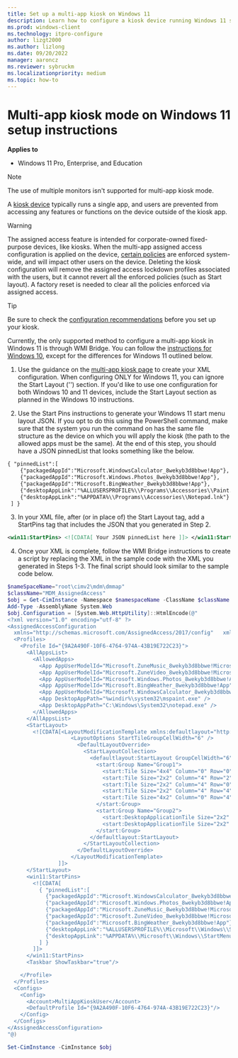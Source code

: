 ```yaml
---
title: Set up a multi-app kiosk on Windows 11
description: Learn how to configure a kiosk device running Windows 11 so that users can only run a few specific apps.
ms.prod: windows-client
ms.technology: itpro-configure
author: lizgt2000
ms.author: lizlong
ms.date: 09/20/2022
manager: aaroncz
ms.reviewer: sybruckm
ms.localizationpriority: medium
ms.topic: how-to
---
```

# Multi-app kiosk mode on Windows 11 setup instructions

**Applies to**

- Windows 11 Pro, Enterprise, and Education

> [!NOTE]
> The use of multiple monitors isn't supported for multi-app kiosk mode.

A [kiosk device](./kiosk-single-app.md) typically runs a single app, and users are prevented from accessing any features or functions on the device outside of the kiosk app.

>[!WARNING]
>The assigned access feature is intended for corporate-owned fixed-purpose devices, like kiosks. When the multi-app assigned access configuration is applied on the device, [certain policies](kiosk-policies.md) are enforced system-wide, and will impact other users on the device. Deleting the kiosk configuration will remove the assigned access lockdown profiles associated with the users, but it cannot revert all the enforced policies (such as Start layout). A factory reset is needed to clear all the policies enforced via assigned access.

>[!TIP]
>Be sure to check the [configuration recommendations](kiosk-prepare.md) before you set up your kiosk.

Currently, the only supported method to configure a multi-app kiosk in Windows 11 is through WMI Bridge. You can follow the [instructions for Windows 10](lock-down-windows-10-to-specific-apps.md), except for the differences for Windows 11 outlined below.  

1. Use the guidance on the [multi-app kiosk page](lock-down-windows-10-to-specific-apps.md) to create your XML configuration. When configuring ONLY for Windows 11, you can ignore the Start Layout ('<StartLayout>') section. If you'd like to use one configuration for both Windows 10 and 11 devices, include the Start Layout section as planned in the Windows 10 instructions.  

2. Use the Start Pins instructions to generate your Windows 11 start menu layout JSON. If you opt to do this using the PowerShell command, make sure that the system you run the command on has the same file structure as the device on which you will apply the kiosk (the path to the allowed apps must be the same). At the end of this step, you should have a JSON pinnedList that looks something like the below.

```xml
{ "pinnedList":[ 
    {"packagedAppId":"Microsoft.WindowsCalculator_8wekyb3d8bbwe!App"}, 
    {"packagedAppId":"Microsoft.Windows.Photos_8wekyb3d8bbwe!App"}, 
    {"packagedAppId":"Microsoft.BingWeather_8wekyb3d8bbwe!App"}, 
    {"desktopAppLink":"%ALLUSERSPROFILE%\\Programs\\Accessories\\Paint.lnk"},     
    {"desktopAppLink":"%APPDATA%\\Programs\\Accessories\\Notepad.lnk"} 
 ] }  
```

3. In your XML file, after (or in place of) the Start Layout tag, add a StartPins tag that includes the JSON that you generated in Step 2.

```xml
<win11:StartPins> <![CDATA[ Your JSON pinnedList here ]]> </win11:StartPins>
```

4. Once your XML is complete, follow the WMI Bridge instructions to create a script by replacing the XML in the sample code with the XML you generated in Steps 1-3. The final script should look similar to the sample code below.

```powershell
$nameSpaceName="root\cimv2\mdm\dmmap"
$className="MDM_AssignedAccess"
$obj = Get-CimInstance -Namespace $namespaceName -ClassName $className
Add-Type -AssemblyName System.Web
$obj.Configuration = [System.Web.HttpUtility]::HtmlEncode(@"
<?xml version="1.0" encoding="utf-8" ?>
<AssignedAccessConfiguration  
  xmlns="http://schemas.microsoft.com/AssignedAccess/2017/config"   xmlns:win11="http://schemas.microsoft.com/AssignedAccess/2022/config">
  <Profiles>
    <Profile Id="{9A2A490F-10F6-4764-974A-43B19E722C23}">       
      <AllAppsList>
        <AllowedApps> 
          <App AppUserModelId="Microsoft.ZuneMusic_8wekyb3d8bbwe!Microsoft.ZuneMusic" /> 
          <App AppUserModelId="Microsoft.ZuneVideo_8wekyb3d8bbwe!Microsoft.ZuneVideo" /> 
          <App AppUserModelId="Microsoft.Windows.Photos_8wekyb3d8bbwe!App" /> 
          <App AppUserModelId="Microsoft.BingWeather_8wekyb3d8bbwe!App" /> 
          <App AppUserModelId="Microsoft.WindowsCalculator_8wekyb3d8bbwe!App" /> 
          <App DesktopAppPath="%windir%\system32\mspaint.exe" /> 
          <App DesktopAppPath="C:\Windows\System32\notepad.exe" /> 
        </AllowedApps> 
      </AllAppsList> 
      <StartLayout> 
        <![CDATA[<LayoutModificationTemplate xmlns:defaultlayout="http://schemas.microsoft.com/Start/2014/FullDefaultLayout" xmlns:start="http://schemas.microsoft.com/Start/2014/tartLayout" Version="1" xmlns="http://schemas.microsoft.com/Start/2014/LayoutModification">                       
                    <LayoutOptions StartTileGroupCellWidth="6" />
                      <DefaultLayoutOverride>
                        <StartLayoutCollection>
                          <defaultlayout:StartLayout GroupCellWidth="6">
                            <start:Group Name="Group1">
                              <start:Tile Size="4x4" Column="0" Row="0" AppUserModelID="Microsoft.ZuneMusic_8wekyb3d8bbwe!Microsoft.ZuneMusic" />                               
                              <start:Tile Size="2x2" Column="4" Row="2" AppUserModelID="Microsoft.ZuneVideo_8wekyb3d8bbwe!Microsoft.ZuneVideo" />
                              <start:Tile Size="2x2" Column="4" Row="0" AppUserModelID="Microsoft.Windows.Photos_8wekyb3d8bbwe!App" />
                              <start:Tile Size="2x2" Column="4" Row="4" AppUserModelID="Microsoft.BingWeather_8wekyb3d8bbwe!App" />
                              <start:Tile Size="4x2" Column="0" Row="4" AppUserModelID="Microsoft.WindowsCalculator_8wekyb3d8bbwe!App" />
                            </start:Group>
                            <start:Group Name="Group2">
                              <start:DesktopApplicationTile Size="2x2" Column="2" Row="0" DesktopApplicationLinkPath="%ALLUSERSPROFILE%\Microsoft\Windows\StartMenu\Programs\Accessories\Paint.lnk" />
                              <start:DesktopApplicationTile Size="2x2" Column="0" Row="0" DesktopApplicationLinkPath="%APPDATA%\Microsoft\Windows\StartMenu\Programs\Accessories\Notepad.lnk" />
                            </start:Group>
                          </defaultlayout:StartLayout>
                        </StartLayoutCollection>
                      </DefaultLayoutOverride>
                    </LayoutModificationTemplate>
                ]]>
      </StartLayout>
      <win11:StartPins>
        <![CDATA[  
          { "pinnedList":[
            {"packagedAppId":"Microsoft.WindowsCalculator_8wekyb3d8bbwe!App"},
            {"packagedAppId":"Microsoft.Windows.Photos_8wekyb3d8bbwe!App"},
            {"packagedAppId":"Microsoft.ZuneMusic_8wekyb3d8bbwe!Microsoft.ZuneMusic"},
            {"packagedAppId":"Microsoft.ZuneVideo_8wekyb3d8bbwe!Microsoft.ZuneVideo"},
            {"packagedAppId":"Microsoft.BingWeather_8wekyb3d8bbwe!App"},
            {"desktopAppLink":"%ALLUSERSPROFILE%\\Microsoft\\Windows\\StartMenu\\Programs\\Accessories\\Paint.lnk"},
            {"desktopAppLink":"%APPDATA%\\Microsoft\\Windows\\StartMenu\\Programs\\Accessories\\Notepad.lnk"}
          ] }
        ]]>
      </win11:StartPins>
      <Taskbar ShowTaskbar="true"/>

    </Profile> 
  </Profiles>
  <Configs>
    <Config>
      <Account>MultiAppKioskUser</Account>
      <DefaultProfile Id="{9A2A490F-10F6-4764-974A-43B19E722C23}"/>
    </Config>
  </Configs>
</AssignedAccessConfiguration>
"@)

Set-CimInstance -CimInstance $obj
```
